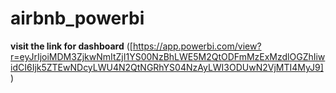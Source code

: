 # airbnb_powerbi
__visit the link for dashboard__
([https://app.powerbi.com/view?r=eyJrIjoiMDM3ZjkwNmItZjI1YS00NzBhLWE5M2QtODFmMzExMzdlOGZhIiwidCI6Ijk5ZTEwNDcyLWU4N2QtNGRhYS04NzAyLWI3ODUwN2VjMTI4MyJ9])
